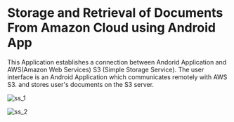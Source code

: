 # Storage and Retrieval of Documents From Amazon Cloud using Android App

This Application establishes a connection between Andorid Application and AWS(Amazon Web Services) S3 (Simple Storage Service). The user interface is an Android Application which communicates remotely with AWS S3. and stores user's documents on the S3 server.  

![ss_1](https://user-images.githubusercontent.com/65604329/116869610-a87a6a00-ac2e-11eb-886e-fac5abb6d399.jpeg)

![ss_2](https://user-images.githubusercontent.com/65604329/116869657-bcbe6700-ac2e-11eb-856c-82e81409fef9.jpeg)
